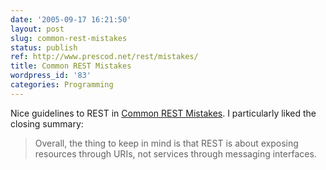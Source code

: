 ```yaml
---
date: '2005-09-17 16:21:50'
layout: post
slug: common-rest-mistakes
status: publish
ref: http://www.prescod.net/rest/mistakes/
title: Common REST Mistakes
wordpress_id: '83'
categories: Programming
---
```


Nice guidelines to REST in [Common REST Mistakes](https://web.archive.org/web/20120522065327/http://www.prescod.net/rest/mistakes/).  I particularly liked the closing summary:

> Overall, the thing to keep in mind is that REST is about exposing resources through URIs, not services through messaging interfaces.
